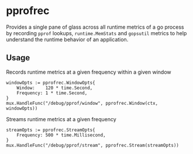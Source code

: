 # pprofrec

Provides a single pane of glass across all runtime metrics of a go process
by recording `pprof` lookups, `runtime.MemStats` and `gopsutil` metrics
to help understand the runtime behavior of an application.

## Usage

Records runtime metrics at a given frequency within a given window

```golang
windowOpts := pprofrec.WindowOpts{
    Window:    120 * time.Second,
    Frequency: 1 * time.Second,
}
mux.HandleFunc("/debug/pprof/window", pprofrec.Window(ctx, windowOpts))
```

Streams runtime metrics at a given frequency

```golang
streamOpts := pprofrec.StreamOpts{
    Frequency: 500 * time.Millisecond,
}
mux.HandleFunc("/debug/pprof/stream", pprofrec.Stream(streamOpts))
```

